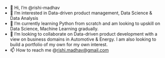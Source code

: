 - 👋 Hi, I’m @rishi-madhav
- 👀 I’m interested in Data-driven product management, Data Science & Data Analysis
- 🌱 I’m currently learning Python from scratch and am looking to upskill on Data Science, Machine Learning gradually. 
- 💞️ I’m looking to collaborate on Data-driven product development with a view on business domains in Automotive & Energy. I am also looking to build a portfolio of my own for my own interest.
- 📫 How to reach me @rishi.madhav@gmail.com

<!---
rishi-madhav/rishi-madhav is a ✨ special ✨ repository because its `README.md` (this file) appears on your GitHub profile.
You can click the Preview link to take a look at your changes.
--->
